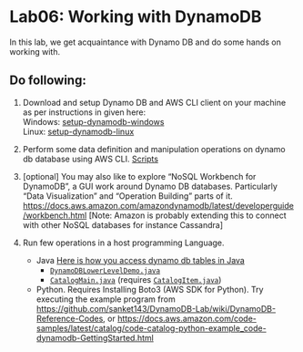 # Lab06: Working with DynamoDB

In this lab, we get acquaintance with Dynamo DB and do some hands on working with.

## Do following:

1. Download and setup Dynamo DB and AWS CLI client on your machine as per instructions in given here:  
Windows: [setup-dynamodb-windows](./docs/setup-windows.md)  
Linux: [setup-dynamodb-linux](./docs/setup-linux.md)
1. Perform some data definition and manipulation operations on dynamo db database using AWS CLI. 
[Scripts](./scripts/book-repository.md)

1. [optional] You may also like to explore “NoSQL Workbench for DynamoDB”, a GUI work around Dynamo DB databases. Particularly “Data Visualization” and “Operation Building” parts of it. 
https://docs.aws.amazon.com/amazondynamodb/latest/developerguide/workbench.html 
[Note: Amazon is probably extending this to connect with other NoSQL databases for instance Cassandra]

1. Run few operations in a host programming Language. 
    * Java [Here is how you access dynamo db tables in Java](./docs/java-access.md)
        * [`DynamoDBLowerLevelDemo.java`](./java-src/DynamoDBLowerLevelDemo.java)
        * [`CatalogMain.java`](./java-src/CatalogMain.java) (requires [`CatalogItem.java`](./java-src/CatalogItem.java))
    * Python. Requires Installing Boto3 (AWS SDK for Python). Try executing the example program from  
https://github.com/sanket143/DynamoDB-Lab/wiki/DynamoDB-Reference-Codes, or
https://docs.aws.amazon.com/code-samples/latest/catalog/code-catalog-python-example_code-dynamodb-GettingStarted.html 
